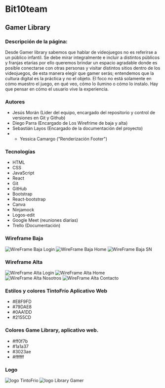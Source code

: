 # Bit10team
## Gamer Library
### Descripción de la página:
Desde Gamer library sabemos que hablar de videojuegos no es referirse a un público infantil. Se debe mirar integralmente e incluir a distintos públicos y franjas etarias por ello queremos brindar un espacio agradable donde es posible conectarse con otras personas y visitar distintos sitios dentro de los videojuegos, de esta manera elegir que gamer serás; entendemos que la cultura digital es la práctica y no el objeto. El foco no está solamente en cómo muestro el juego, en qué veo, cómo lo ilumino o cómo lo instalo. Hay que pensar en cómo el usuario vive la experiencia.
### Autores
- Jesús Morán (Lider del equipo, encargado del repositorio y control de versiones en Git y Github)
- Diego Parra (Encargado de Los Wirefrime de baja y alta)
- Sebastián Layos (Encargado de la documentación del proyecto)
- - Yessica Camargo ("Renderización Footer")
### Tecnologías
- HTML
- CSS
- JavaScript
- React
- Git
- GitHub
- Bootstrap
- React-bootstrap
- Canva
- Ninjamock
- Logos-edit
- Google Meet (reuniones diarias)
- Trello (Documentación)

### Wireframe Baja
![WireFrame Baja Login](public/img/Login.png)
![WireFrame Baja Home](public/img/Home.png)
![WireFrame Baja SN](public/img/SN.png)

### Wireframe Alta
![WireFrame Alta Login](public/img/Login.jpeg)
![WireFrame Alta Home](public/img/Home.jpeg)
![WireFrame Alta Nosotros](public/img/Nosotros.jpeg)
![WireFrame Alta Contacto](public/img/Contacto.jpeg)

### Estilos y colores TintoFrío Aplicativo Web
- #E8F9FD
- #79DAE8
- #0AA1DD
- #2155CD 

### Colores Game Library, aplicativo web.
- #ff0f7b
- #1a1a37
- #3023ae
- #ffffff

### Logo
![logo TintoFrio](public/img/TintoFrio.png)
![logo Library Gamer](public/img/logoLibraryGamer.png)